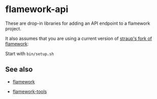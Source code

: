 flamework-api
==

These are drop-in libraries for adding an API endpoint to a flamework
project.

It also assumes that you are using a current version of [straup's fork of flamework](https://github.com/straup/flamework):

Start with `bin/setup.sh`

See also
--

* [flamework](https://github.com/straup/flamework)

* [flamework-tools](https://github.com/straup/flamework)


